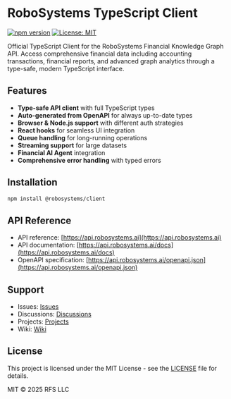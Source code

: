 # RoboSystems TypeScript Client

[![npm version](https://badge.fury.io/js/@robosystems%2Fclient.svg)](https://www.npmjs.com/package/@robosystems/client)
[![License: MIT](https://img.shields.io/badge/License-MIT-yellow.svg)](https://opensource.org/licenses/MIT)

Official TypeScript Client for the RoboSystems Financial Knowledge Graph API. Access comprehensive financial data including accounting transactions, financial reports, and advanced graph analytics through a type-safe, modern TypeScript interface.

## Features

- **Type-safe API client** with full TypeScript types
- **Auto-generated from OpenAPI** for always up-to-date types
- **Browser & Node.js support** with different auth strategies
- **React hooks** for seamless UI integration
- **Queue handling** for long-running operations
- **Streaming support** for large datasets
- **Financial AI Agent** integration
- **Comprehensive error handling** with typed errors

## Installation

```bash
npm install @robosystems/client
```

## API Reference

- API reference: [https://api.robosystems.ai](https://api.robosystems.ai)
- API documentation: [https://api.robosystems.ai/docs](https://api.robosystems.ai/docs)
- OpenAPI specification: [https://api.robosystems.ai/openapi.json](https://api.robosystems.ai/openapi.json)

## Support

- Issues: [Issues](https://github.com/RoboFinSystems/robosystems-typescript-client/issues)
- Discussions: [Discussions](https://github.com/RoboFinSystems/robosystems-typescript-client/discussions)
- Projects: [Projects](https://github.com/RoboFinSystems/robosystems-typescript-client/projects)
- Wiki: [Wiki](https://github.com/RoboFinSystems/robosystems-typescript-client/wiki)

## License

This project is licensed under the MIT License - see the [LICENSE](LICENSE) file for details.

MIT © 2025 RFS LLC
